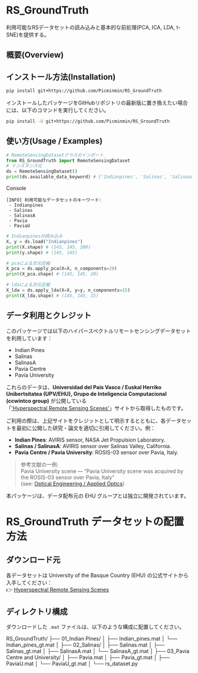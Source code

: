
# RS_GroundTruth
利用可能なRSデータセットの読み込みと基本的な前処理(PCA, ICA, LDA, t-SNE)を提供する。

<!--
RSデータセットは['Hyperspectral Remote Sensing Scenes'][1]でダウンロードできるものを使用しています。
RSデータセットは、本パッケージ内にあるfetch_dataset()を実行することでダウンロードされ、利用できるようになります。
-->


## 概要(Overview)

## インストール方法(Installation)
```bash
pip install git+https://github.com/Picminmin/RS_GroundTruth
```
インストールしたパッケージをGitHubリポジトリの最新版に置き換えたい場合には、以下のコマンドを実行してください。
```bash
pip install -U git+https://github.com/Picminmin/RS_GroundTruth
```

## 使い方(Usage / Examples)
<!--
from RS_GroundTruth import fetch_dataset, RemoteSensingDataset
# データをダウンロード( ~/.cache/RS_GroundTruth に保存される)
# ここで、~はシェル上でのユーザーのホームディレクトリを指す記号である。
fetch_dataset("Indianpines")　# 他のdataset_keywordも同様にしてダウンロードしてください
-->


```python
# RemoteSensingDatasetクラスのインポート
from RS_GroundTruth import RemoteSensingDataset
# インスタンス化
ds = RemoteSensingDataset()
print(ds.available_data_keyword) # ['Indianpines', 'Salinas', 'SalinasA', 'Pavia', 'PaviaU'] ← dataset_keywordに入力できる値
```
Console
```console
[INFO] 利用可能なデータセットのキーワード:
 - Indianpines
 - Salinas
 - SalinasA
 - Pavia
 - PaviaU
```

```python
# Indianpinesの読み込み
X, y = ds.load("Indianpines")
print(X.shape) # (145, 145, 200)
print(y.shape) # (145, 145)

# pcaによる次元圧縮
X_pca = ds.apply_pca(X=X, n_components=20)
print(X_pca.shape) # (145, 145, 20)

# ldaによる次元圧縮
X_lda = ds.apply_lda(X=X, y=y, n_components=15)
print(X_lda.shape) # (145, 145, 15)
```

## データ利用とクレジット

このパッケージでは以下のハイパースペクトルリモートセンシングデータセットを利用しています：

- Indian Pines  
- Salinas  
- SalinasA  
- Pavia Centre  
- Pavia University  

これらのデータは、**Universidad del País Vasco / Euskal Herriko Unibertsitatea (UPV/EHU), Grupo de Inteligencia Computacional (ccwintco group)** が公開している  
「['Hyperspectral Remote Sensing Scenes'][1]」サイトから取得したものです。  

ご利用の際は、上記サイトをクレジットとして明示するとともに、各データセットを最初に公開した研究・論文を適切に引用してください。例：  

- **Indian Pines**: AVIRIS sensor, NASA Jet Propulsion Laboratory.  
- **Salinas / SalinasA**: AVIRIS sensor over Salinas Valley, California.  
- **Pavia Centre / Pavia University**: ROSIS-03 sensor over Pavia, Italy.  

> 参考文献の一例:  
> Pavia University scene — “Pavia University scene was acquired by the ROSIS-03 sensor over Pavia, Italy”  
> (see: [Optical Engineering / Applied Optics](https://opg.optica.org/abstract.cfm?uri=ao-59-13-4151))

本パッケージは、データ配布元の EHU グループとは独立に開発されています。


# RS_GroundTruth データセットの配置方法

## ダウンロード元
各データセットは University of the Basque Country (EHU) の公式サイトから入手してください：  
👉 [Hyperspectral Remote Sensing Scenes](https://www.ehu.eus/ccwintco/index.php?title=Hyperspectral_Remote_Sensing_Scenes)

## ディレクトリ構成
ダウンロードした `.mat` ファイルは、以下のような構成に配置してください。

RS_GroundTruth/
├── 01_Indian Pines/
│   ├── Indian_pines.mat
│   └── Indian_pines_gt.mat
│
├── 02_Salinas/
│   ├── Salinas.mat
│   ├── Salinas_gt.mat
│   ├── SalinasA.mat
│   └── SalinasA_gt.mat
│
├── 03_Pavia Centre and University/
│   ├── Pavia.mat
│   ├── Pavia_gt.mat
│   ├── PaviaU.mat
│   └── PaviaU_gt.mat
│
└── rs_dataset.py

<!-- 参考文献 -->
[1]:https://www.ehu.eus/ccwintco/index.php?title=Hyperspectral_Remote_Sensing_Scenes



<!--
### データセットのダウンロードについて

`fetch_dataset` 関数は大容量ファイルを安定してダウンロードするため、
環境に `aria2c` または `wget` があれば自動的に利用します。
インストールされていない場合は Python の requests にフォールバックしますが、
通信環境によっては失敗することがあります。

推奨:  
- Linux/macOS: `sudo apt install aria2` または `brew install aria2`  
- Windows: [aria2 release page](https://github.com/aria2/aria2/releases) からバイナリを入手
-->


